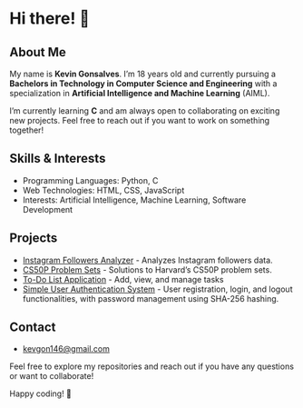 # Hi there! 👋

## About Me

My name is **Kevin Gonsalves**. I’m 18 years old and currently pursuing a **Bachelors in Technology in Computer Science and Engineering** with a specialization in **Artificial Intelligence and Machine Learning** (AIML). 

I’m currently learning **C** and am always open to collaborating on exciting new projects. Feel free to reach out if you want to work on something together!

## Skills & Interests

- Programming Languages: Python, C
- Web Technologies: HTML, CSS, JavaScript
- Interests: Artificial Intelligence, Machine Learning, Software Development

## Projects

- [Instagram Followers Analyzer](https://github.com/kevgon8/Instagram-Follower-Analyzer) - Analyzes Instagram followers data.
- [CS50P Problem Sets](https://github.com/kevgon8/CS50P-Problem-Sets-Solutions) - Solutions to Harvard’s CS50P problem sets.
- [To-Do List Application](https://github.com/kevgon8/To-Do-List-App) - Add, view, and manage tasks
- [Simple User Authentication System](https://github.com/kevgon8/User-Authentication-System) - User registration, login, and logout functionalities, with password management using SHA-256 hashing.

## Contact
- [kevgon146@gmail.com](kevgon146@gmail.com)

Feel free to explore my repositories and reach out if you have any questions or want to collaborate!

Happy coding! 🚀

<!---
kevgon8/kevgon8 is a ✨ special ✨ repository because its `README.md` (this file) appears on your GitHub profile.
You can click the Preview link to take a look at your changes.
--->
